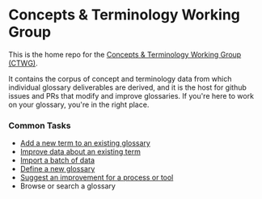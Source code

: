 # Concepts & Terminology Working Group

This is the home repo for the [Concepts &amp; Terminology Working Group (CTWG)](https://wiki.trustoverip.org/pages/viewpage.action?pageId=65700).

It contains the corpus of concept and terminology data from which individual glossary deliverables are derived, and it is the host for github issues and PRs that modify and improve glossaries. If you're here to work on your glossary, you're in the right place.

### Common Tasks

* [Add a new term to an existing glossary](../../issues/new?assignees=&labels=term&template=01-new-term.md&title=%5BTERM%5D+%3Cword+or+phrase+you+are+adding%3E)
* [Improve data about an existing term](../../issues/new?assignees=&labels=curate&template=02-curate.md&title=%5BCURATE%5D+%3Cdescription%3E)
* [Import a batch of data](../../issues/new?assignees=&labels=import&template=03-new-import.md&title=%5BIMPORT%5D+%3Cdescription+of+data+source%3E)
* [Define a new glossary](../../issues/new?assignees=&labels=glossary&template=new-glossary.md&title=%5BGLOSSARY%5D+%3Cnew+glossary+name%3E)
* [Suggest an improvement for a process or tool](../../issues/new?assignees=&labels=process&template=10-process-or-tool.md&title=%5BPROCESS%5D+%3Cissue%2Ffeature+desc%3E)
* Browse or search a glossary

### 
